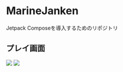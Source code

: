 # MarineJanken
Jetpack Composeを導入するためのリポジトリ

## プレイ画面
<p>
  <img src="https://user-images.githubusercontent.com/69156255/182382239-5d1d2d36-7e4d-436e-9a81-aa5f42580ba2.png"　width="20px">
  <img src="https://user-images.githubusercontent.com/69156255/182382168-697394e2-1d6d-45e7-8fd5-5389717971f6.png"　width="20px">
</p>

